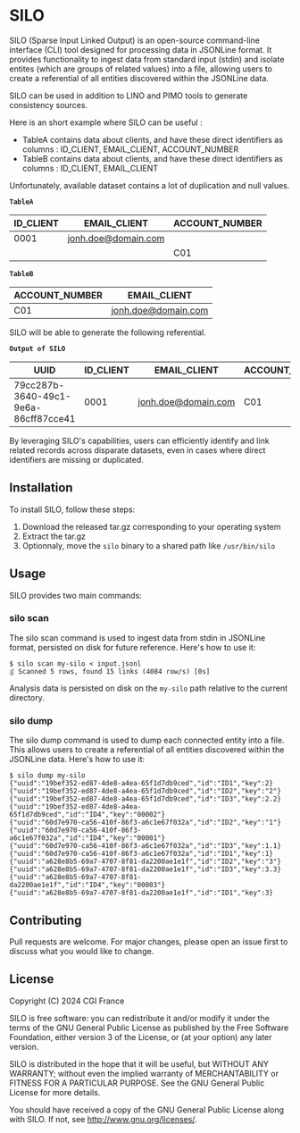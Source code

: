 # SILO

SILO (Sparse Input Linked Output) is an open-source command-line interface (CLI) tool designed for processing data in JSONLine format. It provides functionality to ingest data from standard input (stdin) and isolate entites (which are groups of related values) into a file, allowing users to create a referential of all entities discovered within the JSONLine data.

SILO can be used in addition to LINO and PIMO tools to generate consistency sources.

Here is an short example where SILO can be useful :

- TableA contains data about clients, and have these direct identifiers as columns : ID_CLIENT, EMAIL_CLIENT, ACCOUNT_NUMBER
- TableB contains data about clients, and have these direct identifiers as columns : ID_CLIENT, EMAIL_CLIENT

Unfortunately, available dataset contains a lot of duplication and null values.

**`TableA`**

| ID_CLIENT | EMAIL_CLIENT        | ACCOUNT_NUMBER |
| --------- | ------------------- | -------------- |
| 0001      | jonh.doe@domain.com |                |
|           |                     | C01            |

**`TableB`**

| ACCOUNT_NUMBER | EMAIL_CLIENT        |
| -------------- | ------------------- |
| C01            | jonh.doe@domain.com |

SILO will be able to generate the following referential.

**`Output of SILO`**

| UUID                                 | ID_CLIENT | EMAIL_CLIENT        | ACCOUNT_NUMBER |
| ------------------------------------ | --------- | ------------------- | -------------- |
| 79cc287b-3640-49c1-9e6a-86cff87cce41 | 0001      | jonh.doe@domain.com | C01            |

By leveraging SILO's capabilities, users can efficiently identify and link related records across disparate datasets, even in cases where direct identifiers are missing or duplicated.

## Installation

To install SILO, follow these steps:

1. Download the released tar.gz corresponding to your operating system
2. Extract the tar.gz
3. Optionnaly, move the `silo` binary to a shared path like `/usr/bin/silo`

## Usage

SILO provides two main commands:

### silo scan

The silo scan command is used to ingest data from stdin in JSONLine format, persisted on disk for future reference. Here's how to use it:

```console
$ silo scan my-silo < input.jsonl
⣾ Scanned 5 rows, found 15 links (4084 row/s) [0s]
```

Analysis data is persisted on disk on the `my-silo` path relative to the current directory.

### silo dump

The silo dump command is used to dump each connected entity into a file. This allows users to create a referential of all entities discovered within the JSONLine data. Here's how to use it:

```console
$ silo dump my-silo
{"uuid":"19bef352-ed87-4de8-a4ea-65f1d7db9ced","id":"ID1","key":2}
{"uuid":"19bef352-ed87-4de8-a4ea-65f1d7db9ced","id":"ID2","key":"2"}
{"uuid":"19bef352-ed87-4de8-a4ea-65f1d7db9ced","id":"ID3","key":2.2}
{"uuid":"19bef352-ed87-4de8-a4ea-65f1d7db9ced","id":"ID4","key":"00002"}
{"uuid":"60d7e970-ca56-410f-86f3-a6c1e67f032a","id":"ID2","key":"1"}
{"uuid":"60d7e970-ca56-410f-86f3-a6c1e67f032a","id":"ID4","key":"00001"}
{"uuid":"60d7e970-ca56-410f-86f3-a6c1e67f032a","id":"ID3","key":1.1}
{"uuid":"60d7e970-ca56-410f-86f3-a6c1e67f032a","id":"ID1","key":1}
{"uuid":"a628e8b5-69a7-4707-8f81-da2200ae1e1f","id":"ID2","key":"3"}
{"uuid":"a628e8b5-69a7-4707-8f81-da2200ae1e1f","id":"ID3","key":3.3}
{"uuid":"a628e8b5-69a7-4707-8f81-da2200ae1e1f","id":"ID4","key":"00003"}
{"uuid":"a628e8b5-69a7-4707-8f81-da2200ae1e1f","id":"ID1","key":3}
```

## Contributing

Pull requests are welcome. For major changes, please open an issue first to discuss what you would like to change.

## License

Copyright (C) 2024 CGI France

SILO is free software: you can redistribute it and/or modify
it under the terms of the GNU General Public License as published by
the Free Software Foundation, either version 3 of the License, or
(at your option) any later version.

SILO is distributed in the hope that it will be useful,
but WITHOUT ANY WARRANTY; without even the implied warranty of
MERCHANTABILITY or FITNESS FOR A PARTICULAR PURPOSE.  See the
GNU General Public License for more details.

You should have received a copy of the GNU General Public License
 along with SILO.  If not, see <http://www.gnu.org/licenses/>.
